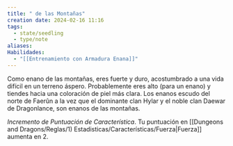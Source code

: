 ```yaml
---
title: " de las Montañas"
creation date: 2024-02-16 11:16
tags:
  - state/seedling
  - type/note
aliases: 
Habilidades:
  - "[[Entrenamiento con Armadura Enana]]"
---
```

Como enano de las montañas, eres fuerte y duro, acostumbrado a una vida difícil en un terreno
áspero. Probablemente eres alto (para un enano) y tiendes hacia una coloración de piel más clara.
Los enanos escudo del norte de Faerûn a la vez que el dominante clan Hylar y el noble clan Daewar de Dragonlance, son enanos de las montañas.

*Incremento de Puntuación de Característica*. Tu puntuación en [[Dungeons and Dragons/Reglas/1) Estadisticas/Características/Fuerza|Fuerza]] aumenta en 2.


